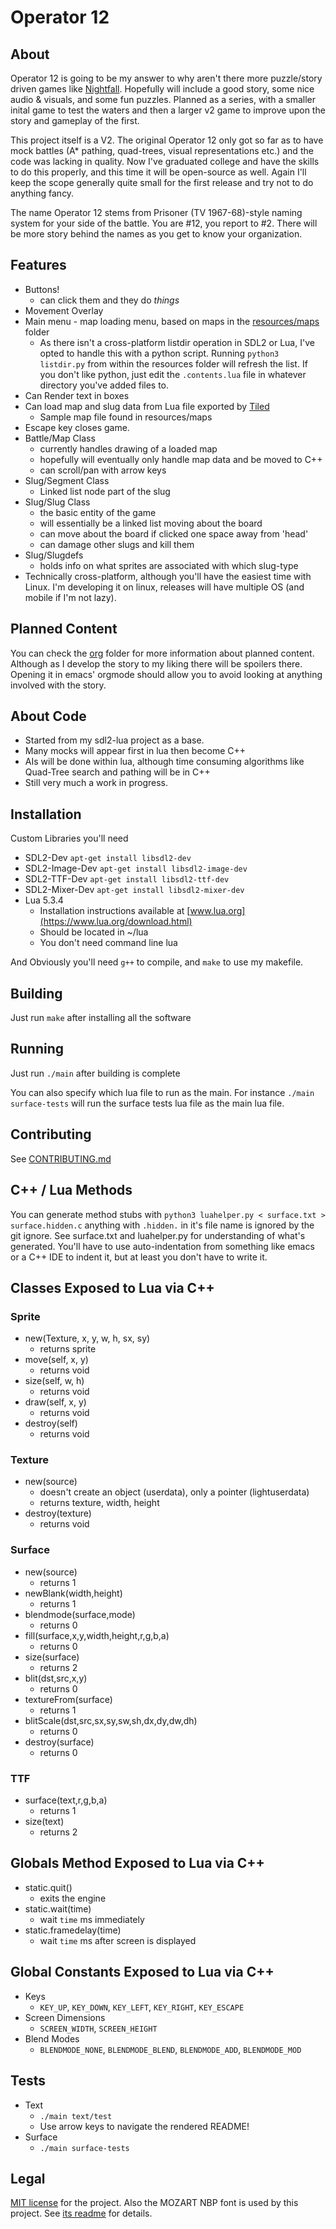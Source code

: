 # Operator 12

## About

Operator 12 is going to be my answer to why aren't there more puzzle/story driven games like [Nightfall](http://biomediaproject.com/bmp/files/LEGO/gms/online/Spybotics/TheNightfallIncident/). Hopefully will include a good story, some nice audio & visuals, and some fun puzzles. Planned as a series, with a smaller inital game to test the waters and then a larger v2 game to improve upon the story and gameplay of the first.

This project itself is a V2. The original Operator 12 only got so far as to have mock battles (A* pathing, quad-trees, visual representations etc.) and the code was lacking in quality. Now I've graduated college and have the skills to do this properly, and this time it will be open-source as well. Again I'll keep the scope generally quite small for the first release and try not to do anything fancy.

The name Operator 12 stems from Prisoner (TV 1967-68)-style naming system for your side of the battle. You are #12, you report to #2. There will be more story behind the names as you get to know your organization.


## Features

- Buttons!
	- can click them and they do *things*
- Movement Overlay
- Main menu - map loading menu, based on maps in the [resources/maps](./resources/maps) folder
	- As there isn't a cross-platform listdir operation in SDL2 or Lua, I've opted to handle this with a python script. Running `python3 listdir.py` from within the resources folder will refresh the list. If you don't like python, just edit the `.contents.lua` file in whatever directory you've added files to.
- Can Render text in boxes
- Can load map and slug data from Lua file exported by [Tiled](https://www.mapeditor.org/)
    - Sample map file found in resources/maps
- Escape key closes game.
- Battle/Map Class
    - currently handles drawing of a loaded map
	- hopefully will eventually only handle map data and be moved to C++
	- can scroll/pan with arrow keys
- Slug/Segment Class
	- Linked list node part of the slug
- Slug/Slug Class
	- the basic entity of the game
	- will essentially be a linked list moving about the board
	- can move about the board if clicked one space away from 'head'
	- can damage other slugs and kill them
- Slug/Slugdefs
	- holds info on what sprites are associated with which slug-type
- Technically cross-platform, although you'll have the easiest time with Linux. I'm developing it on linux, releases will have multiple OS (and mobile if I'm not lazy).


## Planned Content

You can check the [org](./org) folder for more information about planned content. Although as I develop the story to my liking there will be spoilers there. Opening it in emacs' orgmode should allow you to avoid looking at anything involved with the story.


## About Code

- Started from my sdl2-lua project as a base.
- Many mocks will appear first in lua then become C++
- AIs will be done within lua, although time consuming algorithms like Quad-Tree search and pathing will be in C++
- Still very much a work in progress.


## Installation

Custom Libraries you'll need

- SDL2-Dev `apt-get install libsdl2-dev`
- SDL2-Image-Dev `apt-get install libsdl2-image-dev`
- SDL2-TTF-Dev `apt-get install libsdl2-ttf-dev`
- SDL2-Mixer-Dev `apt-get install libsdl2-mixer-dev`
- Lua 5.3.4
  - Installation instructions available at [www.lua.org](https://www.lua.org/download.html)
  - Should be located in ~/lua
  - You don't need command line lua

And Obviously you'll need `g++` to compile, and `make` to use my makefile.


## Building

Just run `make` after installing all the software


## Running 

Just run `./main` after building is complete

You can also specify which lua file to run as the main. For instance `./main surface-tests` will run the surface tests lua file as the main lua file.


## Contributing

See [CONTRIBUTING.md](./CONTRIBUTING.md)

## C++ / Lua Methods

You can generate method stubs with `python3 luahelper.py < surface.txt > surface.hidden.c` anything with `.hidden.` in it's file name is ignored by the git ignore. See surface.txt and luahelper.py for understanding of what's generated. You'll have to use auto-indentation from something like emacs or a C++ IDE to indent it, but at least you don't have to write it.


## Classes Exposed to Lua via C++

### Sprite

- new(Texture, x, y, w, h, sx, sy)
    - returns sprite
- move(self, x, y)
    - returns void
- size(self, w, h)
    - returns void
- draw(self, x, y)
    - returns void
- destroy(self)
    - returns void


### Texture

- new(source)
	- doesn't create an object (userdata), only a pointer (lightuserdata)
	- returns texture, width, height
- destroy(texture)
	- returns void


### Surface

- new(source)
    - returns 1
- newBlank(width,height)
    - returns 1
- blendmode(surface,mode)
    - returns 0
- fill(surface,x,y,width,height,r,g,b,a)
    - returns 0
- size(surface)
    - returns 2
- blit(dst,src,x,y)
    - returns 0
- textureFrom(surface)
    - returns 1
- blitScale(dst,src,sx,sy,sw,sh,dx,dy,dw,dh)
    - returns 0
- destroy(surface)
    - returns 0


### TTF

- surface(text,r,g,b,a)
    - returns 1
- size(text)
    - returns 2


## Globals Method Exposed to Lua via C++

- static.quit()
    - exits the engine
- static.wait(time)
	- wait `time` ms immediately
- static.framedelay(time)
	- wait `time` ms after screen is displayed


## Global Constants Exposed to Lua via C++

- Keys
	- `KEY_UP`, `KEY_DOWN`, `KEY_LEFT`, `KEY_RIGHT`, `KEY_ESCAPE`
- Screen Dimensions
	- `SCREEN_WIDTH`, `SCREEN_HEIGHT`
- Blend Modes
	- `BLENDMODE_NONE`, `BLENDMODE_BLEND`, `BLENDMODE_ADD`, `BLENDMODE_MOD`


## Tests

- Text
	- `./main text/test`
	- Use arrow keys to navigate the rendered README!
- Surface
	- `./main surface-tests`


## Legal

[MIT license](./LICENSE) for the project.
Also the MOZART NBP font is used by this project. See [its readme](./resources/fonts/mozart_readme.txt) for details.
